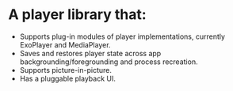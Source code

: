 # A player library that:
* Supports plug-in modules of player implementations, currently ExoPlayer and MediaPlayer.
* Saves and restores player state across app backgrounding/foregrounding and process recreation.
* Supports picture-in-picture.
* Has a pluggable playback UI.